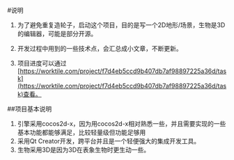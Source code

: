 #说明

1. 为了避免重复造轮子，启动这个项目，目的是写一个2D地形/场景，生物是3D的编辑器，可能是部分开源。

2. 开发过程中用到的一些技术点，会汇总成小文章，不断更新。

3. 项目进度可以通过 [https://worktile.com/project/f7d4eb5ccd9b407db7af98897225a36d/task](https://worktile.com/project/f7d4eb5ccd9b407db7af98897225a36d/task)查看。

##项目基本说明
1. 引擎采用cocos2d-x，因为用cocos2d-x相对熟悉一些，并且需要实现的一些基本功能都能够满足，比较轻量级但功能足够用
2. 采用Qt Creator开发，跨平台并且是一个轻便强大的集成开发工具。
3. 生物采用3D是因为3D在表象生物时更生动一些。
